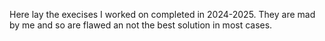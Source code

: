 Here lay the execises I worked on completed in 2024-2025. They are mad by me and so are flawed an not the best solution in most cases. 

